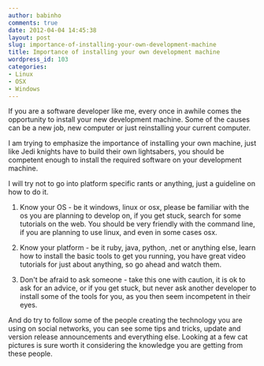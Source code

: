 ```yaml
---
author: babinho
comments: true
date: 2012-04-04 14:45:38
layout: post
slug: importance-of-installing-your-own-development-machine
title: Importance of installing your own development machine
wordpress_id: 103
categories:
- Linux
- OSX
- Windows
---
```


If you are a software developer like me, every once in awhile comes the opportunity to install your new development machine. Some of the causes can be a new job, new computer or just reinstalling your current computer.

I am trying to emphasize the importance of installing your own machine, just like Jedi knights have to build their own lightsabers, you should be competent enough to install the required software on your development machine.

I will try not to go into platform specific rants or anything, just a guideline on how to do it.

1. Know your OS - be it windows, linux or osx, please be familiar with the os you are planning to develop on, if you get stuck, search for some tutorials on the web. You should be very friendly with the command line, if you are planning to use linux, and even in some cases osx.

2. Know your platform - be it ruby, java, python, .net or anything else, learn how to install the basic tools to get you running, you have great video tutorials for just about anything, so go ahead and watch them.

3. Don't be afraid to ask someone - take this one with caution, it is ok to ask for an advice, or if you get stuck, but never ask another developer to install some of the tools for you, as you then seem incompetent in their eyes.

And do try to follow some of the people creating the technology you are using on social networks, you can see some tips and tricks, update and version release announcements and everything else. Looking at a few cat pictures is sure worth it considering the knowledge you are getting from these people.
